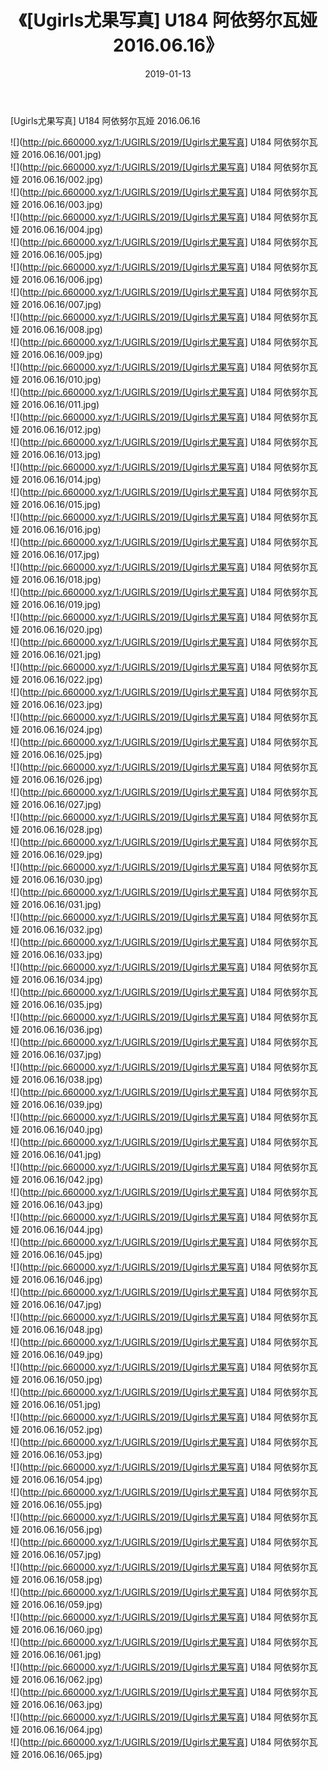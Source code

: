 ﻿---
layout: post
title:  《[Ugirls尤果写真] U184 阿依努尔瓦娅 2016.06.16》
date:   2019-01-13
img: http://pic.660000.xyz/1:/UGIRLS/2019/[Ugirls尤果写真] U184 阿依努尔瓦娅 2016.06.16/000.jpg
categories: [美女, 清纯, 唯美]
---

[Ugirls尤果写真] U184 阿依努尔瓦娅 2016.06.16

 ![](http://pic.660000.xyz/1:/UGIRLS/2019/[Ugirls尤果写真] U184 阿依努尔瓦娅 2016.06.16/001.jpg) <br>![](http://pic.660000.xyz/1:/UGIRLS/2019/[Ugirls尤果写真] U184 阿依努尔瓦娅 2016.06.16/002.jpg) <br>![](http://pic.660000.xyz/1:/UGIRLS/2019/[Ugirls尤果写真] U184 阿依努尔瓦娅 2016.06.16/003.jpg) <br>![](http://pic.660000.xyz/1:/UGIRLS/2019/[Ugirls尤果写真] U184 阿依努尔瓦娅 2016.06.16/004.jpg) <br>![](http://pic.660000.xyz/1:/UGIRLS/2019/[Ugirls尤果写真] U184 阿依努尔瓦娅 2016.06.16/005.jpg) <br>![](http://pic.660000.xyz/1:/UGIRLS/2019/[Ugirls尤果写真] U184 阿依努尔瓦娅 2016.06.16/006.jpg) <br>![](http://pic.660000.xyz/1:/UGIRLS/2019/[Ugirls尤果写真] U184 阿依努尔瓦娅 2016.06.16/007.jpg) <br>![](http://pic.660000.xyz/1:/UGIRLS/2019/[Ugirls尤果写真] U184 阿依努尔瓦娅 2016.06.16/008.jpg) <br>![](http://pic.660000.xyz/1:/UGIRLS/2019/[Ugirls尤果写真] U184 阿依努尔瓦娅 2016.06.16/009.jpg) <br>![](http://pic.660000.xyz/1:/UGIRLS/2019/[Ugirls尤果写真] U184 阿依努尔瓦娅 2016.06.16/010.jpg) <br>![](http://pic.660000.xyz/1:/UGIRLS/2019/[Ugirls尤果写真] U184 阿依努尔瓦娅 2016.06.16/011.jpg) <br>![](http://pic.660000.xyz/1:/UGIRLS/2019/[Ugirls尤果写真] U184 阿依努尔瓦娅 2016.06.16/012.jpg) <br>![](http://pic.660000.xyz/1:/UGIRLS/2019/[Ugirls尤果写真] U184 阿依努尔瓦娅 2016.06.16/013.jpg) <br>![](http://pic.660000.xyz/1:/UGIRLS/2019/[Ugirls尤果写真] U184 阿依努尔瓦娅 2016.06.16/014.jpg) <br>![](http://pic.660000.xyz/1:/UGIRLS/2019/[Ugirls尤果写真] U184 阿依努尔瓦娅 2016.06.16/015.jpg) <br>![](http://pic.660000.xyz/1:/UGIRLS/2019/[Ugirls尤果写真] U184 阿依努尔瓦娅 2016.06.16/016.jpg) <br>![](http://pic.660000.xyz/1:/UGIRLS/2019/[Ugirls尤果写真] U184 阿依努尔瓦娅 2016.06.16/017.jpg) <br>![](http://pic.660000.xyz/1:/UGIRLS/2019/[Ugirls尤果写真] U184 阿依努尔瓦娅 2016.06.16/018.jpg) <br>![](http://pic.660000.xyz/1:/UGIRLS/2019/[Ugirls尤果写真] U184 阿依努尔瓦娅 2016.06.16/019.jpg) <br>![](http://pic.660000.xyz/1:/UGIRLS/2019/[Ugirls尤果写真] U184 阿依努尔瓦娅 2016.06.16/020.jpg) <br>![](http://pic.660000.xyz/1:/UGIRLS/2019/[Ugirls尤果写真] U184 阿依努尔瓦娅 2016.06.16/021.jpg) <br>![](http://pic.660000.xyz/1:/UGIRLS/2019/[Ugirls尤果写真] U184 阿依努尔瓦娅 2016.06.16/022.jpg) <br>![](http://pic.660000.xyz/1:/UGIRLS/2019/[Ugirls尤果写真] U184 阿依努尔瓦娅 2016.06.16/023.jpg) <br>![](http://pic.660000.xyz/1:/UGIRLS/2019/[Ugirls尤果写真] U184 阿依努尔瓦娅 2016.06.16/024.jpg) <br>![](http://pic.660000.xyz/1:/UGIRLS/2019/[Ugirls尤果写真] U184 阿依努尔瓦娅 2016.06.16/025.jpg) <br>![](http://pic.660000.xyz/1:/UGIRLS/2019/[Ugirls尤果写真] U184 阿依努尔瓦娅 2016.06.16/026.jpg) <br>![](http://pic.660000.xyz/1:/UGIRLS/2019/[Ugirls尤果写真] U184 阿依努尔瓦娅 2016.06.16/027.jpg) <br>![](http://pic.660000.xyz/1:/UGIRLS/2019/[Ugirls尤果写真] U184 阿依努尔瓦娅 2016.06.16/028.jpg) <br>![](http://pic.660000.xyz/1:/UGIRLS/2019/[Ugirls尤果写真] U184 阿依努尔瓦娅 2016.06.16/029.jpg) <br>![](http://pic.660000.xyz/1:/UGIRLS/2019/[Ugirls尤果写真] U184 阿依努尔瓦娅 2016.06.16/030.jpg) <br>![](http://pic.660000.xyz/1:/UGIRLS/2019/[Ugirls尤果写真] U184 阿依努尔瓦娅 2016.06.16/031.jpg) <br>![](http://pic.660000.xyz/1:/UGIRLS/2019/[Ugirls尤果写真] U184 阿依努尔瓦娅 2016.06.16/032.jpg) <br>![](http://pic.660000.xyz/1:/UGIRLS/2019/[Ugirls尤果写真] U184 阿依努尔瓦娅 2016.06.16/033.jpg) <br>![](http://pic.660000.xyz/1:/UGIRLS/2019/[Ugirls尤果写真] U184 阿依努尔瓦娅 2016.06.16/034.jpg) <br>![](http://pic.660000.xyz/1:/UGIRLS/2019/[Ugirls尤果写真] U184 阿依努尔瓦娅 2016.06.16/035.jpg) <br>![](http://pic.660000.xyz/1:/UGIRLS/2019/[Ugirls尤果写真] U184 阿依努尔瓦娅 2016.06.16/036.jpg) <br>![](http://pic.660000.xyz/1:/UGIRLS/2019/[Ugirls尤果写真] U184 阿依努尔瓦娅 2016.06.16/037.jpg) <br>![](http://pic.660000.xyz/1:/UGIRLS/2019/[Ugirls尤果写真] U184 阿依努尔瓦娅 2016.06.16/038.jpg) <br>![](http://pic.660000.xyz/1:/UGIRLS/2019/[Ugirls尤果写真] U184 阿依努尔瓦娅 2016.06.16/039.jpg) <br>![](http://pic.660000.xyz/1:/UGIRLS/2019/[Ugirls尤果写真] U184 阿依努尔瓦娅 2016.06.16/040.jpg) <br>![](http://pic.660000.xyz/1:/UGIRLS/2019/[Ugirls尤果写真] U184 阿依努尔瓦娅 2016.06.16/041.jpg) <br>![](http://pic.660000.xyz/1:/UGIRLS/2019/[Ugirls尤果写真] U184 阿依努尔瓦娅 2016.06.16/042.jpg) <br>![](http://pic.660000.xyz/1:/UGIRLS/2019/[Ugirls尤果写真] U184 阿依努尔瓦娅 2016.06.16/043.jpg) <br>![](http://pic.660000.xyz/1:/UGIRLS/2019/[Ugirls尤果写真] U184 阿依努尔瓦娅 2016.06.16/044.jpg) <br>![](http://pic.660000.xyz/1:/UGIRLS/2019/[Ugirls尤果写真] U184 阿依努尔瓦娅 2016.06.16/045.jpg) <br>![](http://pic.660000.xyz/1:/UGIRLS/2019/[Ugirls尤果写真] U184 阿依努尔瓦娅 2016.06.16/046.jpg) <br>![](http://pic.660000.xyz/1:/UGIRLS/2019/[Ugirls尤果写真] U184 阿依努尔瓦娅 2016.06.16/047.jpg) <br>![](http://pic.660000.xyz/1:/UGIRLS/2019/[Ugirls尤果写真] U184 阿依努尔瓦娅 2016.06.16/048.jpg) <br>![](http://pic.660000.xyz/1:/UGIRLS/2019/[Ugirls尤果写真] U184 阿依努尔瓦娅 2016.06.16/049.jpg) <br>![](http://pic.660000.xyz/1:/UGIRLS/2019/[Ugirls尤果写真] U184 阿依努尔瓦娅 2016.06.16/050.jpg) <br>![](http://pic.660000.xyz/1:/UGIRLS/2019/[Ugirls尤果写真] U184 阿依努尔瓦娅 2016.06.16/051.jpg) <br>![](http://pic.660000.xyz/1:/UGIRLS/2019/[Ugirls尤果写真] U184 阿依努尔瓦娅 2016.06.16/052.jpg) <br>![](http://pic.660000.xyz/1:/UGIRLS/2019/[Ugirls尤果写真] U184 阿依努尔瓦娅 2016.06.16/053.jpg) <br>![](http://pic.660000.xyz/1:/UGIRLS/2019/[Ugirls尤果写真] U184 阿依努尔瓦娅 2016.06.16/054.jpg) <br>![](http://pic.660000.xyz/1:/UGIRLS/2019/[Ugirls尤果写真] U184 阿依努尔瓦娅 2016.06.16/055.jpg) <br>![](http://pic.660000.xyz/1:/UGIRLS/2019/[Ugirls尤果写真] U184 阿依努尔瓦娅 2016.06.16/056.jpg) <br>![](http://pic.660000.xyz/1:/UGIRLS/2019/[Ugirls尤果写真] U184 阿依努尔瓦娅 2016.06.16/057.jpg) <br>![](http://pic.660000.xyz/1:/UGIRLS/2019/[Ugirls尤果写真] U184 阿依努尔瓦娅 2016.06.16/058.jpg) <br>![](http://pic.660000.xyz/1:/UGIRLS/2019/[Ugirls尤果写真] U184 阿依努尔瓦娅 2016.06.16/059.jpg) <br>![](http://pic.660000.xyz/1:/UGIRLS/2019/[Ugirls尤果写真] U184 阿依努尔瓦娅 2016.06.16/060.jpg) <br>![](http://pic.660000.xyz/1:/UGIRLS/2019/[Ugirls尤果写真] U184 阿依努尔瓦娅 2016.06.16/061.jpg) <br>![](http://pic.660000.xyz/1:/UGIRLS/2019/[Ugirls尤果写真] U184 阿依努尔瓦娅 2016.06.16/062.jpg) <br>![](http://pic.660000.xyz/1:/UGIRLS/2019/[Ugirls尤果写真] U184 阿依努尔瓦娅 2016.06.16/063.jpg) <br>![](http://pic.660000.xyz/1:/UGIRLS/2019/[Ugirls尤果写真] U184 阿依努尔瓦娅 2016.06.16/064.jpg) <br>![](http://pic.660000.xyz/1:/UGIRLS/2019/[Ugirls尤果写真] U184 阿依努尔瓦娅 2016.06.16/065.jpg) <br>